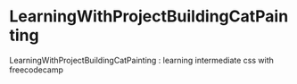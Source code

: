 # LearningWithProjectBuildingCatPainting
LearningWithProjectBuildingCatPainting : learning intermediate css with freecodecamp

